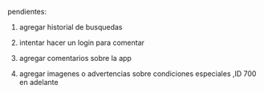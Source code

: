 pendientes:

1) agregar historial de busquedas 

2) intentar hacer un login para comentar

3) agregar comentarios sobre la app

4) agregar imagenes o advertencias sobre condiciones especiales ,ID 700 en adelante

